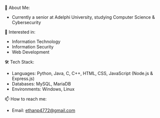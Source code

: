 👋 About Me:
- Currently a senior at Adelphi University, studying Computer Science & Cybersecurity

👀 Interested in:
- Information Technology
- Information Security
- Web Development

🛠 Tech Stack:
- Languages: Python, Java, C, C++, HTML, CSS, JavaScript (Node.js & Express.js)
- Databases: MySQL, MariaDB
- Environments: Windows, Linux

📫 How to reach me:
- Email: ethanp4772@gmail.com
